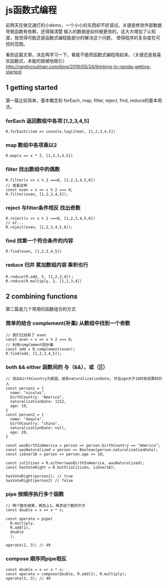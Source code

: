 # js函数式编程
前两天在做交通灯的小demo，一个小小的东西却不好调试，关键是修改外部数据导致函数有依赖，还得搞清楚
输入的数据是如何被更改的，这大大增加了认知度，我觉得可能还是函数式编程能部分的解决这个问题，
使得程序的复杂度在可控的范围。

看到这篇文章，决定再学习一下，看能不能把函数式编程用起来。（关键还是我喜欢函数式，本能的就被他吸引）
http://randycoulman.com/blog/2016/05/24/thinking-in-ramda-getting-started/

## 1 getting started
第一篇比较简单，基本概念和 forEach, map, filter, reject, find, reduce的基本用法。

### forEach  返回数组中各项 [1,2,3,4,5]
`R.forEach(item => console.log(item), [1,2,3,4,5])`

### map 数组中各项乘以2
`R.map(x => x * 2, [1,2,3,4,5])`

### filter 找出数组中的偶数
```
R.filter(x => x % 2 ===0, [1,2,3,4,5,6])
// 或者这样
const even = x => x % 2 === 0;
R.filter(even, [1,2,3,4,5]);
```

### reject 与filter条件相反 找出奇数
```
R.reject(x => x % 2 ===0, [1,2,3,4,5,6])
// or...
R.reject(even, [1,2,3,4,5,6]);
```

### find 找第一个符合条件的内容
`R.find(even, [1,2,3,4,5])`

### reduce 归并 累加数组内容 乘积也行
```
R.reduce(R.add, 5, [1,2,3,4])；
R.reduce(R.multiply, 2, [1,2,3,4])
```

## 2 combining functions
第二篇是几个常用的函数组合的方式

### 简单的结合 complement(补集) 从数组中找到一个奇数
```
// 我们已经有了 even
const even = x => x % 2 === 0;
// 利用complement找补集
const odd = R.complement(even);
R.find(odd, [1,2,3,4,5]);
```

### both && either 函数间的 与（&&），或（||）
```
// 找出birthCountry为美国，或有naturalizationDate, 并且age大于18的有投票权的人
const person1 = {
  name: "nicolas",
  birthCountry: "America",
  naturalizationDate: 1212,
  age: 19,
}
const person2 = {
  name: "daqula",
  birthCountry: "china",
  naturalizationDate: null,
  age: 20,
}

const wasBirthInAmerica = person => person.birthCountry == "America";
const wasNaturalized = person => Boolean(person.naturalizationDate);
const isOver18 = person => person.age >= 18;

const isCitizen = R.either(wasBirthInAmerica, wasNaturalized);
const hasVoteRight = R.both(isCitizen, isOver18);

hasVoteRight(person1); // true
hasVoteRight(person2) // false
```

### pipe 按顺序执行多个函数
```
// 两个数先相乘，再加上1，再求这个数的平方
const double = x => x * x;

const operate = pipe(
  R.multiply,
  R.add(1),
  double
  );

operate(2, 3); // 49
```

### compose 顺序同pipe相反
```
const double = x => x * x;
const operate = compose(double, R.add(1), R.multiply);
operate(2, 3); // 49
```
